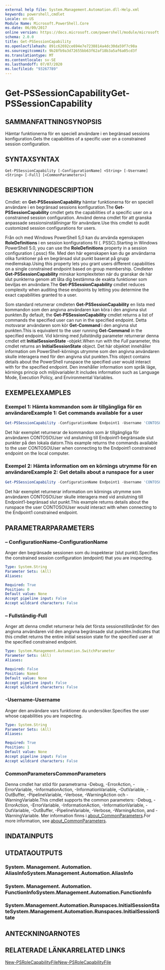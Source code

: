 ```yaml
---
external help file: System.Management.Automation.dll-Help.xml
keywords: powershell,cmdlet
Locale: en-US
Module Name: Microsoft.PowerShell.Core
ms.date: 06/09/2017
online version: https://docs.microsoft.com/powershell/module/microsoft.powershell.core/get-pssessioncapability?view=powershell-7.1&WT.mc_id=ps-gethelp
schema: 2.0.0
title: Get-PSSessionCapability
ms.openlocfilehash: 891c62692ce694e7e7238814a4dc30da59f7c98a
ms.sourcegitcommit: 9b28fb9a3d72655bb63f62af18b3a5af6a05cd3f
ms.translationtype: MT
ms.contentlocale: sv-SE
ms.lasthandoff: 07/07/2020
ms.locfileid: "93267789"
---
```

# <span data-ttu-id="71829-103">Get-PSSessionCapability</span><span class="sxs-lookup"><span data-stu-id="71829-103">Get-PSSessionCapability</span></span>

## <span data-ttu-id="71829-104">SAMMANFATTNING</span><span class="sxs-lookup"><span data-stu-id="71829-104">SYNOPSIS</span></span>
<span data-ttu-id="71829-105">Hämtar funktionerna för en speciell användare i en begränsad sessions konfiguration.</span><span class="sxs-lookup"><span data-stu-id="71829-105">Gets the capabilities of a specific user on a constrained session configuration.</span></span>

## <span data-ttu-id="71829-106">SYNTAX</span><span class="sxs-lookup"><span data-stu-id="71829-106">SYNTAX</span></span>

```
Get-PSSessionCapability [-ConfigurationName] <String> [-Username] <String> [-Full] [<CommonParameters>]
```

## <span data-ttu-id="71829-107">BESKRIVNING</span><span class="sxs-lookup"><span data-stu-id="71829-107">DESCRIPTION</span></span>

<span data-ttu-id="71829-108">Cmdlet: en **Get-PSSessionCapability** hämtar funktionerna för en speciell användare i en begränsad sessions konfiguration.</span><span class="sxs-lookup"><span data-stu-id="71829-108">The **Get-PSSessionCapability** cmdlet gets the capabilities of a specific user on a constrained session configuration.</span></span>
<span data-ttu-id="71829-109">Använd denna cmdlet för att granska anpassade sessionsinställningar för användare.</span><span class="sxs-lookup"><span data-stu-id="71829-109">Use this cmdlet to audit customized session configurations for users.</span></span>

<span data-ttu-id="71829-110">Från och med Windows PowerShell 5,0 kan du använda egenskapen **RoleDefinitions** i en session konfigurations fil (. PSSC).</span><span class="sxs-lookup"><span data-stu-id="71829-110">Starting in Windows PowerShell 5.0, you can use the **RoleDefinitions** property in a session configuration (.pssc) file.</span></span>
<span data-ttu-id="71829-111">Med den här egenskapen kan du ge användarna olika funktioner på en begränsad slut punkt baserat på grupp medlemskap.</span><span class="sxs-lookup"><span data-stu-id="71829-111">Using this property lets you grant users different capabilities on a single constrained endpoint based on group membership.</span></span>
<span data-ttu-id="71829-112">Cmdleten **Get-PSSessionCapability** minskar komplexiteten när du granskar de här slut punkterna genom att låta dig bestämma de exakta funktioner som beviljas en användare.</span><span class="sxs-lookup"><span data-stu-id="71829-112">The **Get-PSSessionCapability** cmdlet reduces complexity when auditing these endpoints by letting you determine the exact capabilities granted to a user.</span></span>

<span data-ttu-id="71829-113">Som standard returnerar cmdleten **Get-PSSessionCapability** en lista med kommandon som den angivna användaren kan köra i den angivna slut punkten.</span><span class="sxs-lookup"><span data-stu-id="71829-113">By default, the **Get-PSSessionCapability** cmdlet returns a list of commands the specified user can run in the specified endpoint.</span></span>
<span data-ttu-id="71829-114">Detta motsvarar användaren som kör **Get-Command** i den angivna slut punkten.</span><span class="sxs-lookup"><span data-stu-id="71829-114">This is equivalent to the user running **Get-Command** in the specified endpoint.</span></span>
<span data-ttu-id="71829-115">Vid körning med *fullständig* parameter returnerar denna cmdlet ett **InitialSessionState** -objekt.</span><span class="sxs-lookup"><span data-stu-id="71829-115">When run with the *Full* parameter, this cmdlet returns an **InitialSessionState** object.</span></span>
<span data-ttu-id="71829-116">Det här objektet innehåller information om PowerShell-körnings utrymme som den angivna användaren skulle interagera med för den angivna slut punkten.</span><span class="sxs-lookup"><span data-stu-id="71829-116">This object contains details about the PowerShell runspace the specified user would interact with for the specified endpoint.</span></span>
<span data-ttu-id="71829-117">Den innehåller information som språk läge, körnings princip och miljövariabler.</span><span class="sxs-lookup"><span data-stu-id="71829-117">It includes information such as Language Mode, Execution Policy, and Environmental Variables.</span></span>

## <span data-ttu-id="71829-118">EXEMPEL</span><span class="sxs-lookup"><span data-stu-id="71829-118">EXAMPLES</span></span>

### <span data-ttu-id="71829-119">Exempel 1: Hämta kommandon som är tillgängliga för en användare</span><span class="sxs-lookup"><span data-stu-id="71829-119">Example 1: Get commands available for a user</span></span>

```powershell
Get-PSSessionCapability -ConfigurationName Endpoint1 -Username 'CONTOSO\User'
```

<span data-ttu-id="71829-120">Det här exemplet returnerar de kommandon som är tillgängliga för användaren CONTOSO\User vid anslutning till Endpoint1-begränsade slut punkter på den lokala datorn.</span><span class="sxs-lookup"><span data-stu-id="71829-120">This example returns the commands available to the user CONTOSO\User when connecting to the Endpoint1 constrained endpoint on the local computer.</span></span>

### <span data-ttu-id="71829-121">Exempel 2: Hämta information om en körnings utrymme för en användare</span><span class="sxs-lookup"><span data-stu-id="71829-121">Example 2: Get details about a runspace for a user</span></span>

```powershell
Get-PSSessionCapability -ConfigurationName Endpoint1 -Username 'CONTOSO\User' -Full
```

<span data-ttu-id="71829-122">Det här exemplet returnerar information om körnings utrymme som användaren CONTOSO\User skulle interagera med vid anslutning till Endpoint1-begränsad slut punkt.</span><span class="sxs-lookup"><span data-stu-id="71829-122">This example returns details about the runspace the user CONTOSO\User would interact with when connecting to the Endpoint1 constrained endpoint.</span></span>

## <span data-ttu-id="71829-123">PARAMETRAR</span><span class="sxs-lookup"><span data-stu-id="71829-123">PARAMETERS</span></span>

### <span data-ttu-id="71829-124">– ConfigurationName</span><span class="sxs-lookup"><span data-stu-id="71829-124">-ConfigurationName</span></span>

<span data-ttu-id="71829-125">Anger den begränsade sessionen som du inspekterar (slut punkt).</span><span class="sxs-lookup"><span data-stu-id="71829-125">Specifies the constrained session configuration (endpoint) that you are inspecting.</span></span>

```yaml
Type: System.String
Parameter Sets: (All)
Aliases:

Required: True
Position: 0
Default value: None
Accept pipeline input: False
Accept wildcard characters: False
```

### <span data-ttu-id="71829-126">– Fullständig</span><span class="sxs-lookup"><span data-stu-id="71829-126">-Full</span></span>

<span data-ttu-id="71829-127">Anger att denna cmdlet returnerar hela det första sessionstillståndet för den angivna användaren vid den angivna begränsade slut punkten.</span><span class="sxs-lookup"><span data-stu-id="71829-127">Indicates that this cmdlet returns the entire initial session state for the specified user at the specified constrained endpoint.</span></span>

```yaml
Type: System.Management.Automation.SwitchParameter
Parameter Sets: (All)
Aliases:

Required: False
Position: Named
Default value: None
Accept pipeline input: False
Accept wildcard characters: False
```

### <span data-ttu-id="71829-128">-Username</span><span class="sxs-lookup"><span data-stu-id="71829-128">-Username</span></span>

<span data-ttu-id="71829-129">Anger den användare vars funktioner du undersöker.</span><span class="sxs-lookup"><span data-stu-id="71829-129">Specifies the user whose capabilities you are inspecting.</span></span>

```yaml
Type: System.String
Parameter Sets: (All)
Aliases:

Required: True
Position: 1
Default value: None
Accept pipeline input: False
Accept wildcard characters: False
```

### <span data-ttu-id="71829-130">CommonParameters</span><span class="sxs-lookup"><span data-stu-id="71829-130">CommonParameters</span></span>

<span data-ttu-id="71829-131">Denna cmdlet har stöd för parametrarna -Debug, -ErrorAction, -ErrorVariable, -InformationAction, -InformationVariable, -OutVariable, -OutBuffer, -PipelineVariable, -Verbose, -WarningAction och -WarningVariable.</span><span class="sxs-lookup"><span data-stu-id="71829-131">This cmdlet supports the common parameters: -Debug, -ErrorAction, -ErrorVariable, -InformationAction, -InformationVariable, -OutVariable, -OutBuffer, -PipelineVariable, -Verbose, -WarningAction, and -WarningVariable.</span></span> <span data-ttu-id="71829-132">Mer information finns i [about_CommonParameters](https://go.microsoft.com/fwlink/?LinkID=113216).</span><span class="sxs-lookup"><span data-stu-id="71829-132">For more information, see [about_CommonParameters](https://go.microsoft.com/fwlink/?LinkID=113216).</span></span>

## <span data-ttu-id="71829-133">INDATA</span><span class="sxs-lookup"><span data-stu-id="71829-133">INPUTS</span></span>

## <span data-ttu-id="71829-134">UTDATA</span><span class="sxs-lookup"><span data-stu-id="71829-134">OUTPUTS</span></span>

### <span data-ttu-id="71829-135">System. Management. Automation. AliasInfo</span><span class="sxs-lookup"><span data-stu-id="71829-135">System.Management.Automation.AliasInfo</span></span>

### <span data-ttu-id="71829-136">System. Management. Automation. FunctionInfo</span><span class="sxs-lookup"><span data-stu-id="71829-136">System.Management.Automation.FunctionInfo</span></span>

### <span data-ttu-id="71829-137">System.Management.Automation.Runspaces.InitialSessionState</span><span class="sxs-lookup"><span data-stu-id="71829-137">System.Management.Automation.Runspaces.InitialSessionState</span></span>

## <span data-ttu-id="71829-138">ANTECKNINGAR</span><span class="sxs-lookup"><span data-stu-id="71829-138">NOTES</span></span>

## <span data-ttu-id="71829-139">RELATERADE LÄNKAR</span><span class="sxs-lookup"><span data-stu-id="71829-139">RELATED LINKS</span></span>

[<span data-ttu-id="71829-140">New-PSRoleCapabilityFile</span><span class="sxs-lookup"><span data-stu-id="71829-140">New-PSRoleCapabilityFile</span></span>](New-PSRoleCapabilityFile.md)

